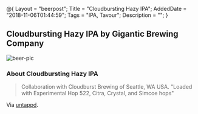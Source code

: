@{
    Layout = "beerpost";
    Title = "Cloudbursting Hazy IPA";
    AddedDate = "2018-11-06T01:44:59";
    Tags = "IPA, Tavour";
    Description = "";
}

## Cloudbursting Hazy IPA by Gigantic Brewing Company

![beer-pic]

### About Cloudbursting Hazy IPA

> Collaboration with Cloudburst Brewing of Seattle, WA USA. "Loaded with Experimental Hop 522, Citra, Crystal, and Simcoe hops"

Via [untappd][untappd-url].

[untappd-url]: <https://untappd.com/b/gigantic-brewing-company-cloudbursting-hazy-ipa/2781256>
[beer-pic]: https://jasonpowley.com/assets/img/2018-11-06-cloudbursting-hazy-ipa.jpeg "Cloudbursting Hazy IPA by Gigantic Brewing Company"

